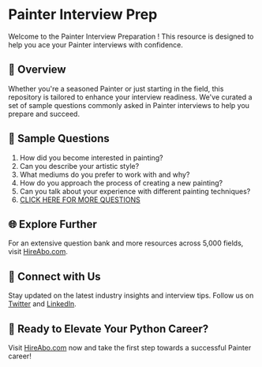 # Painter Interview Prep

Welcome to the Painter Interview Preparation ! This resource is designed to help you ace your Painter interviews with confidence.

## 🚀 Overview

Whether you're a seasoned Painter or just starting in the field, this repository is tailored to enhance your interview readiness. We've curated a set of sample questions commonly asked in Painter interviews to help you prepare and succeed.

## 📝 Sample Questions

1. How did you become interested in painting?
2. Can you describe your artistic style?
3. What mediums do you prefer to work with and why?
4. How do you approach the process of creating a new painting?
5. Can you talk about your experience with different painting techniques?
6. [CLICK HERE FOR MORE QUESTIONS](https://hireabo.com/job/6_4_0/Painter)

## 🌐 Explore Further

For an extensive question bank and more resources across 5,000 fields, visit [HireAbo.com](https://www.hireabo.com).

## 📱 Connect with Us

Stay updated on the latest industry insights and interview tips. Follow us on [Twitter](https://twitter.com/hireabo) and [LinkedIn](https://www.linkedin.com/in/hire-abo-3609972a8/).

## 🚀 Ready to Elevate Your Python Career?

Visit [HireAbo.com](https://www.hireabo.com) now and take the first step towards a successful Painter career!